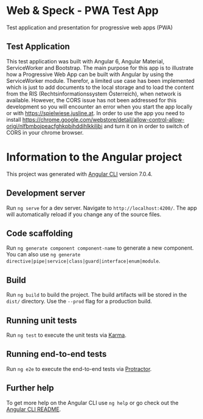 # Web & Speck - PWA Test App
Test application and presentation for progressive web apps (PWA)

## Test Application
This test application was built with Angular 6, Angular Material, ServiceWorker and Bootstrap. The main purpose for this app is to illustrate how a Progressive Web App can be built with Angular by using the ServiceWorker module. Therefor, a limited use case has been implemented which is just to add documents to the local storage and to load the content from the RIS (Rechtsinformationssystem Österreich), when network is available. However, the CORS issue has not been addressed for this development so you will encounter an error when you start the app locally or with https://spielwiese.jusline.at. In order to use the app you need to install https://chrome.google.com/webstore/detail/allow-control-allow-origi/nlfbmbojpeacfghkpbjhddihlkkiljbi and turn it on in order to switch of CORS in your chrome browser. 

# Information to the Angular project
This project was generated with [Angular CLI](https://github.com/angular/angular-cli) version 7.0.4.

## Development server

Run `ng serve` for a dev server. Navigate to `http://localhost:4200/`. The app will automatically reload if you change any of the source files.

## Code scaffolding

Run `ng generate component component-name` to generate a new component. You can also use `ng generate directive|pipe|service|class|guard|interface|enum|module`.

## Build

Run `ng build` to build the project. The build artifacts will be stored in the `dist/` directory. Use the `--prod` flag for a production build.

## Running unit tests

Run `ng test` to execute the unit tests via [Karma](https://karma-runner.github.io).

## Running end-to-end tests

Run `ng e2e` to execute the end-to-end tests via [Protractor](http://www.protractortest.org/).

## Further help

To get more help on the Angular CLI use `ng help` or go check out the [Angular CLI README](https://github.com/angular/angular-cli/blob/master/README.md).
